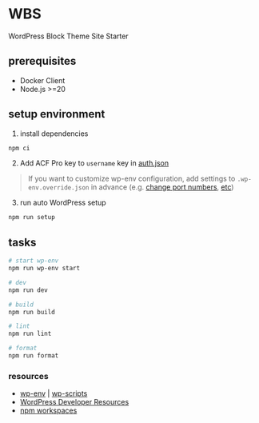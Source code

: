 # WBS

WordPress Block Theme Site Starter

## prerequisites

- Docker Client
- Node.js >=20

## setup environment

1. install dependencies

```sh
npm ci
```

2. Add ACF Pro key to `username` key in [auth.json](https://www.advancedcustomfields.com/resources/installing-acf-pro-with-composer/)

> If you want to customize wp-env configuration, add settings to `.wp-env.override.json` in advance (e.g. [change port numbers](https://github.com/WordPress/gutenberg/tree/HEAD/packages/env#custom-port-numbers), [etc](https://github.com/WordPress/gutenberg/tree/HEAD/packages/env#examples))

3. run auto WordPress setup

```sh
npm run setup
```

## tasks

```sh
# start wp-env
npm run wp-env start

# dev
npm run dev

# build
npm run build

# lint
npm run lint

# format
npm run format
```

### resources

- [wp-env](https://github.com/WordPress/gutenberg/tree/HEAD/packages/env#readme) | [wp-scripts](https://developer.wordpress.org/block-editor/reference-guides/packages/packages-scripts/)
- [WordPress Developer Resources](https://developer.wordpress.org/)
- [npm workspaces](https://docs.npmjs.com/cli/v10/using-npm/workspaces)
